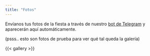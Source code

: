 ```yaml
---
title: "Fotos"
---
```


Envíanos tus fotos de la fiesta a través de nuestro [bot de Telegram](https://t.me/cecinestpasun_bot) y aparecerán aquí automáticamente.

(psss.. esto son fotos de prueba para ver qué tal queda la galería)

{{< gallery >}}

